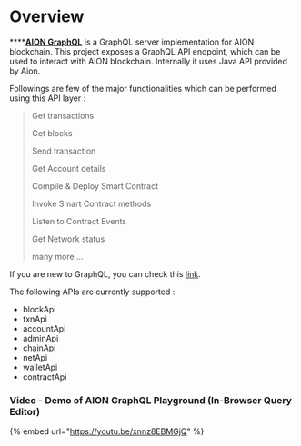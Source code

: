 # Overview

\*\*\*\*[**AION GraphQL**](https://github.com/satran004/aion-graphql) is a GraphQL server implementation for AION blockchain. This project exposes a GraphQL API endpoint, which can be used to interact with AION blockchain. Internally it uses Java API provided by Aion.

Followings are few of the major functionalities which can be performed using this API layer :

> Get transactions
>
> Get blocks
>
> Send transaction
>
> Get Account details
>
> Compile & Deploy Smart Contract 
>
> Invoke Smart Contract methods
>
> Listen to Contract Events
>
> Get Network status
>
> many more ...

If you are new to GraphQL, you can check this [link](https://graphql.org/learn/).

The following APIs are currently supported :

* blockApi
* txnApi
* accountApi
* adminApi
* chainApi
* netApi
* walletApi
* contractApi

### Video - Demo of AION GraphQL Playground \(In-Browser Query Editor\)

{% embed url="https://youtu.be/xnnz8EBMGjQ" %}

